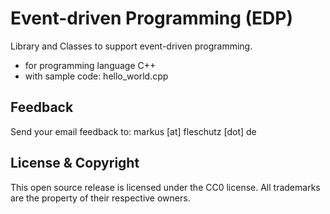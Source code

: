 Event-driven Programming (EDP)
==============================
Library and Classes to support event-driven programming.

* for programming language C++
* with sample code: hello_world.cpp

Feedback
--------
Send your email feedback to: markus [at] fleschutz [dot] de

License & Copyright
-------------------
This open source release is licensed under the CC0 license. All trademarks are the property of their respective owners.
